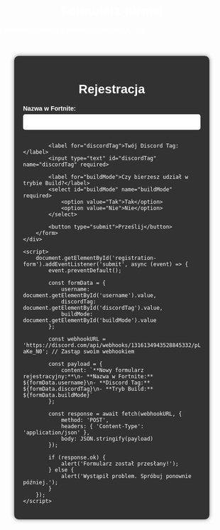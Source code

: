 # Formularz-turniej
Formularz rejestracyjny do turnieju Danielos OG Cup
<!DOCTYPE html>
<html lang="en">
<head>
    <meta charset="UTF-8">
    <meta name="viewport" content="width=device-width, initial-scale=1.0">
    <title>Rejestracja - Danielos OG Cup</title>
    <style>
        body {
            font-family: Arial, sans-serif;
            background: url('https://via.placeholder.com/1920x1080.png?text=Danielos+OG+Cup') no-repeat center center fixed;
            background-size: cover;
            color: #fff;
            margin: 0;
            padding: 0;
        }
        .container {
            width: 100%;
            max-width: 400px;
            margin: 50px auto;
            padding: 20px;
            background: rgba(0, 0, 0, 0.8);
            border-radius: 10px;
            box-shadow: 0 0 10px rgba(0, 0, 0, 0.5);
        }
        h1 {
            text-align: center;
        }
        label {
            display: block;
            margin-bottom: 5px;
            font-weight: bold;
        }
        input, select, button {
            width: 100%;
            padding: 10px;
            margin-bottom: 15px;
            border: none;
            border-radius: 5px;
        }
        button {
            background-color: #007BFF;
            color: #fff;
            cursor: pointer;
        }
        button:hover {
            background-color: #0056b3;
        }
    </style>
</head>
<body>
    <div class="container">
        <h1>Rejestracja</h1>
        <form id="registration-form">
            <label for="username">Nazwa w Fortnite:</label>
            <input type="text" id="username" name="username" required>

            <label for="discordTag">Twój Discord Tag:</label>
            <input type="text" id="discordTag" name="discordTag" required>

            <label for="buildMode">Czy bierzesz udział w trybie Build?</label>
            <select id="buildMode" name="buildMode" required>
                <option value="Tak">Tak</option>
                <option value="Nie">Nie</option>
            </select>

            <button type="submit">Prześlij</button>
        </form>
    </div>

    <script>
        document.getElementById('registration-form').addEventListener('submit', async (event) => {
            event.preventDefault();

            const formData = {
                username: document.getElementById('username').value,
                discordTag: document.getElementById('discordTag').value,
                buildMode: document.getElementById('buildMode').value
            };

            const webhookURL = 'https://discord.com/api/webhooks/1316134943528845332/pLqMhTnGrx4OkfTEGS6ZgJYMG_sEYNOy7X8neY3MgVkJcqMBC6jor6FvZ7sRl-aKe_N0'; // Zastąp swoim webhookiem

            const payload = {
                content: `**Nowy formularz rejestracyjny:**\n- **Nazwa w Fortnite:** ${formData.username}\n- **Discord Tag:** ${formData.discordTag}\n- **Tryb Build:** ${formData.buildMode}`
            };

            const response = await fetch(webhookURL, {
                method: 'POST',
                headers: { 'Content-Type': 'application/json' },
                body: JSON.stringify(payload)
            });

            if (response.ok) {
                alert('Formularz został przesłany!');
            } else {
                alert('Wystąpił problem. Spróbuj ponownie później.');
            }
        });
    </script>
</body>
</html>

